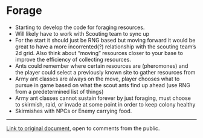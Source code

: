 # Forage
* Starting to develop the code for foraging resources.
* Will likely have to work with Scouting team to sync up
* For the start it should just be RNG based but moving forward it would be great to have a more incorrented(?) relationship with the scouting team’s 2d grid. Also think about “moving” resources closer to your base to improve the efficiency of collecting resources. 
* Ants could remember where certain resources are (pheromones) and the player could select a previously known site to gather resources from
* Army ant classes are always on the move, player chooses what to pursue in game based on what the scout ants find up ahead (use RNG from a predetermined list of things)
* Army ant classes cannot sustain forever by just foraging, must choose to skirmish, raid, or invade at some point in order to keep colony healthy
* Skirmishes with NPCs or Enemy carrying food.

***

[Link to original document](https://docs.google.com/document/d/1Xt6ual8HlHfSyXNX1r7dj5lBXBuvqMabG34mbjEY3gA/edit), open to comments from the public.